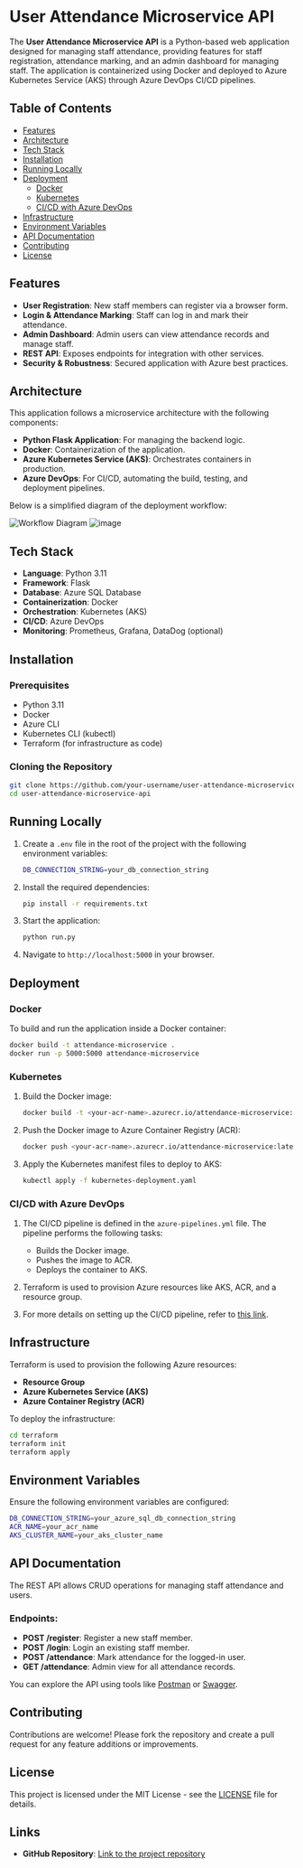 # User Attendance Microservice API

The **User Attendance Microservice API** is a Python-based web application designed for managing staff attendance, providing features for staff registration, attendance marking, and an admin dashboard for managing staff. The application is containerized using Docker and deployed to Azure Kubernetes Service (AKS) through Azure DevOps CI/CD pipelines.

## Table of Contents
- [Features](#features)
- [Architecture](#architecture)
- [Tech Stack](#tech-stack)
- [Installation](#installation)
- [Running Locally](#running-locally)
- [Deployment](#deployment)
  - [Docker](#docker)
  - [Kubernetes](#kubernetes)
  - [CI/CD with Azure DevOps](#ci/cd-with-azure-devops)
- [Infrastructure](#infrastructure)
- [Environment Variables](#environment-variables)
- [API Documentation](#api-documentation)
- [Contributing](#contributing)
- [License](#license)

## Features
- **User Registration**: New staff members can register via a browser form.
- **Login & Attendance Marking**: Staff can log in and mark their attendance.
- **Admin Dashboard**: Admin users can view attendance records and manage staff.
- **REST API**: Exposes endpoints for integration with other services.
- **Security & Robustness**: Secured application with Azure best practices.

## Architecture

This application follows a microservice architecture with the following components:
- **Python Flask Application**: For managing the backend logic.
- **Docker**: Containerization of the application.
- **Azure Kubernetes Service (AKS)**: Orchestrates containers in production.
- **Azure DevOps**: For CI/CD, automating the build, testing, and deployment pipelines.

Below is a simplified diagram of the deployment workflow:

![Workflow Diagram](path/to/your/simplified-diagram.png)
![image](https://github.com/user-attachments/assets/a8fe1038-c8d5-4da3-ae22-45e7972a6044)


## Tech Stack
- **Language**: Python 3.11
- **Framework**: Flask
- **Database**: Azure SQL Database
- **Containerization**: Docker
- **Orchestration**: Kubernetes (AKS)
- **CI/CD**: Azure DevOps
- **Monitoring**: Prometheus, Grafana, DataDog (optional)

## Installation

### Prerequisites
- Python 3.11
- Docker
- Azure CLI
- Kubernetes CLI (kubectl)
- Terraform (for infrastructure as code)
  
### Cloning the Repository
```bash
git clone https://github.com/your-username/user-attendance-microservice-api.git
cd user-attendance-microservice-api
```

## Running Locally

1. Create a `.env` file in the root of the project with the following environment variables:
   ```bash
   DB_CONNECTION_STRING=your_db_connection_string
   ```

2. Install the required dependencies:
   ```bash
   pip install -r requirements.txt
   ```

3. Start the application:
   ```bash
   python run.py
   ```

4. Navigate to `http://localhost:5000` in your browser.

## Deployment

### Docker
To build and run the application inside a Docker container:
```bash
docker build -t attendance-microservice .
docker run -p 5000:5000 attendance-microservice
```

### Kubernetes
1. Build the Docker image:
   ```bash
   docker build -t <your-acr-name>.azurecr.io/attendance-microservice:latest .
   ```

2. Push the Docker image to Azure Container Registry (ACR):
   ```bash
   docker push <your-acr-name>.azurecr.io/attendance-microservice:latest
   ```

3. Apply the Kubernetes manifest files to deploy to AKS:
   ```bash
   kubectl apply -f kubernetes-deployment.yaml
   ```

### CI/CD with Azure DevOps

1. The CI/CD pipeline is defined in the `azure-pipelines.yml` file. The pipeline performs the following tasks:
   - Builds the Docker image.
   - Pushes the image to ACR.
   - Deploys the container to AKS.
  
2. Terraform is used to provision Azure resources like AKS, ACR, and a resource group.

3. For more details on setting up the CI/CD pipeline, refer to [this link](https://docs.microsoft.com/azure/devops/pipelines/).

## Infrastructure

Terraform is used to provision the following Azure resources:
- **Resource Group**
- **Azure Kubernetes Service (AKS)**
- **Azure Container Registry (ACR)**
  
To deploy the infrastructure:
```bash
cd terraform
terraform init
terraform apply
```

## Environment Variables

Ensure the following environment variables are configured:

```bash
DB_CONNECTION_STRING=your_azure_sql_db_connection_string
ACR_NAME=your_acr_name
AKS_CLUSTER_NAME=your_aks_cluster_name
```

## API Documentation

The REST API allows CRUD operations for managing staff attendance and users.

### Endpoints:
- **POST /register**: Register a new staff member.
- **POST /login**: Login an existing staff member.
- **POST /attendance**: Mark attendance for the logged-in user.
- **GET /attendance**: Admin view for all attendance records.
  
You can explore the API using tools like [Postman](https://www.postman.com/) or [Swagger](https://swagger.io/).

## Contributing

Contributions are welcome! Please fork the repository and create a pull request for any feature additions or improvements.

## License

This project is licensed under the MIT License - see the [LICENSE](LICENSE) file for details.

## Links
- **GitHub Repository**: [Link to the project repository](https://github.com/sanctitygeorge/user-attendance-microservice-api)
